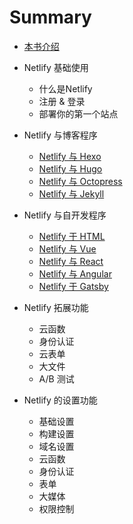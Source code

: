 # Summary

* [本书介绍](README.md)

* Netlify 基础使用
    * 什么是Netlify
    * 注册 & 登录
    * 部署你的第一个站点
* Netlify 与博客程序
    * [Netlify 与 Hexo](blog/hexo.md)
    * [Netlify 与 Hugo](blog/hugo.md)
    * [Netlify 与 Octopress](blog/octopress.md)
    * [Netlify 与 Jekyll](blog/jekyll.md)
* Netlify 与自开发程序
    * [Netlify 于 HTML](developer/html.md)
    * [Netlify 与 Vue](developer/vue.md)
    * [Netlify 与 React](developer/react.md)
    * [Netlify 与 Angular](developer/angular.md)
    * [Netlify 于 Gatsby](developer/gatsby.md)
* Netlify 拓展功能
    * 云函数
    * 身份认证
    * 云表单
    * 大文件
    * A/B 测试
* Netlify 的设置功能
    * 基础设置
    * 构建设置
    * 域名设置
    * 云函数
    * 身份认证
    * 表单
    * 大媒体
    * 权限控制